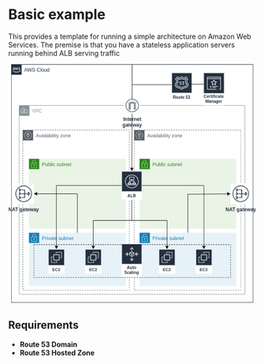 # Basic example #

This provides a template for running a simple architecture on Amazon Web Services. 
The premise is that you have a stateless application servers running behind ALB serving traffic

<div align="center">
<img src ="./diagram.png" />
</div>

## Requirements ##

- **Route 53 Domain**
- **Route 53 Hosted Zone**

